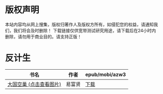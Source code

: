 # 版权声明

本站内容均从网上搜集，版权归著作人及版权方所有，如侵犯您的权益，请通知我们，我们将会及时删除！ 下载链接仅供宽带测试研究用途，请下载后在24小时内删除，请勿用于商业目的。请支持正版！

# 反计生

| 书名 | 作者 | epub/mobi/azw3 |
| --- | --- | --- |
| [大国空巢 (点击查看图片)](https://www.dushupai.com/attachment/2024/06/01/1b72913c3e1d8186.jpg) | 易富贤 | [下载](https://url89.ctfile.com/f/31084289-1357008244-1d0cc5?p=8866) |
